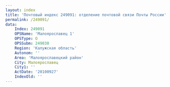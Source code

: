 ```yaml
---
layout: index
title: 'Почтовый индекс 249091: отделение почтовой связи Почты России'
permalink: /249091/
data:
    Index: 249091
    OPSName: 'Малоярославец 1'
    OPSType: О
    OPSSubm: 249030
    Region: 'Калужская область'
    Autonom: ''
    Area: 'Малоярославецкий район'
    City: Малоярославец
    City1: ''
    ActDate: '20100927'
    IndexOld: ''
---
```

